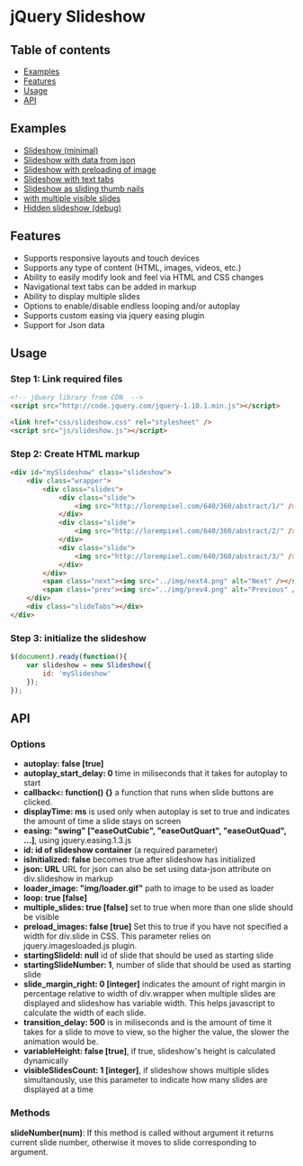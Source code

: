 # jQuery Slideshow

## Table of contents
* [Examples](#examples)
* [Features](#features)
* [Usage](#usage)
* [API](#api)

## <a name="examples" />Examples</a>
* <a href="http://smohadjer.github.io/jquery.slideshow/demo/slideshow.html">Slideshow (minimal)</a>
* <a href="http://smohadjer.github.io/jquery.slideshow/demo/slideshow_json.html">Slideshow with data from json</a>
* <a href="http://smohadjer.github.io/jquery.slideshow/demo/slideshow_preload.html">Slideshow with preloading of image</a>
* <a href="http://smohadjer.github.io/jquery.slideshow/demo/slideshow_tabs_text.html">Slideshow with text tabs</a>
* <a href="http://smohadjer.github.io/jquery.slideshow/demo/slideshow_thumbs.html">Slideshow as sliding thumb nails</a>
* <a href="http://smohadjer.github.io/jquery.slideshow/demo/slideshow_multiple_responsive.html">with multiple visible slides</a>
* <a href="http://smohadjer.github.io/jquery.slideshow/demo/slideshow_hidden.html">Hidden slideshow (debug)</a>


## <a name="features" />Features</a>
* Supports responsive layouts and touch devices
* Supports any type of content (HTML, images, videos, etc.)
* Ability to easily modify look and feel via HTML and CSS changes
* Navigational text tabs can be added in markup
* Ability to display multiple slides
* Options to enable/disable endless looping and/or autoplay
* Supports custom easing via jquery easing plugin
* Support for Json data

## <a name="usage" />Usage</a>
### Step 1: Link required files
```html
<!-- jQuery library from CDN  -->
<script src="http://code.jquery.com/jquery-1.10.1.min.js"></script>

<link href="css/slideshow.css" rel="stylesheet" />
<script src="js/slideshow.js"></script>
```

### Step 2: Create HTML markup
```html
<div id="mySlideshow" class="slideshow">
	<div class="wrapper">
		<div class="slides">
			<div class="slide">
				<img src="http://lorempixel.com/640/360/abstract/1/" />
			</div>
			<div class="slide">
				<img src="http://lorempixel.com/640/360/abstract/2/" />
			</div>
			<div class="slide">
				<img src="http://lorempixel.com/640/360/abstract/3/" />
			</div>
		</div>
		<span class="next"><img src="../img/next4.png" alt="Next" /></span>
		<span class="prev"><img src="../img/prev4.png" alt="Previous" /></span>
	</div>
	<div class="slideTabs"></div>
</div>
```

### Step 3: initialize the slideshow
```javascript
$(document).ready(function(){
	var slideshow = new Slideshow({
		id: 'mySlideshow'
	});
});
```

## <a name="api" />API</a>
### Options
- **autoplay: false [true]**
- **autoplay_start_delay: 0** time in miliseconds that it takes for autoplay to start
- **callback<: function() {}** a function that runs when slide buttons are clicked.
- **displayTime: ms** is used only when autoplay is set to true and indicates the amount of time a slide stays on screen
- **easing: "swing" ["easeOutCubic", "easeOutQuart", "easeOutQuad", ...]**, using jquery.easing.1.3.js
- **id: id of slideshow container** (a required parameter)
- **isInitialized: false** becomes true after slideshow has initialized
- **json: URL** URL for json can also be set using data-json attribute on div.slideshow in markup
- **loader_image: "img/loader.gif"** path to image to be used as loader
- **loop: true [false]**
- **multiple_slides: true [false]** set to true when more than one slide should be visible
- **preload_images: false [true]** Set this to true if you have not specified a width for div.slide in CSS. This parameter relies on jquery.imagesloaded.js plugin.
- **startingSlideId: null** id of slide that should be used as starting slide
- **startingSlideNumber: 1**, number of slide that should be used as starting slide
- **slide_margin_right: 0 [integer]** indicates the amount of right margin in percentage relative to width of div.wrapper when multiple slides are displayed and slideshow has variable width. This helps javascript to calculate the width of each slide.
- **transition_delay: 500** is in miliseconds and is the amount of time it takes for a slide to move to view, so the higher the value, the slower the animation would be.
- **variableHeight: false [true]**, if true, slideshow's height is calculated dynamically</li>
- **visibleSlidesCount: 1 [integer]**, if slideshow shows multiple slides simultanously, use this parameter to indicate how many slides are displayed at a time

### Methods
**slideNumber(num)**: If this method is called without argument it returns current slide number, otherwise it moves to slide corresponding to argument.
